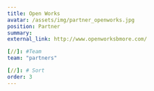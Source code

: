 ```yaml
---
title: Open Works
avatar: /assets/img/partner_openworks.jpg
position: Partner
summary:
external_link: http://www.openworksbmore.com/

[//]: #Team
team: "partners"

[//]: # Sort
order: 3
---
```

